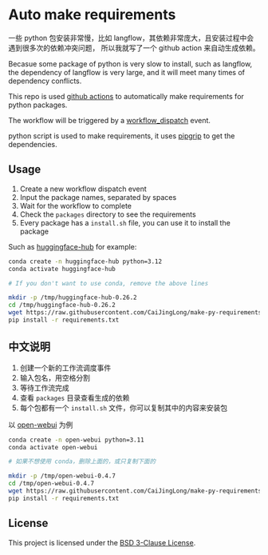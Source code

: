 # Auto make requirements

一些 python 包安装非常慢，比如 langflow，其依赖非常庞大，且安装过程中会遇到很多次的依赖冲突问题，
所以我就写了一个 github action 来自动生成依赖。

Becasue some package of python is very slow to install, such as langflow, the dependency of langflow is very large,
and it will meet many times of dependency conflicts.

This repo is used [github actions](https://docs.github.com/en/actions) to automatically make requirements for python packages.

The workflow will be triggered by a [workflow_dispatch](https://docs.github.com/en/actions/using-workflows/events-that-trigger-workflows#workflow_dispatch) event.

python script is used to make requirements, it uses [pipgrip](https://github.com/ddelange/pipgrip) to get the dependencies.

## Usage

1. Create a new workflow dispatch event
2. Input the package names, separated by spaces
3. Wait for the workflow to complete
4. Check the `packages` directory to see the requirements
5. Every package has a `install.sh` file, you can use it to install the package

Such as [huggingface-hub](https://github.com/CaiJingLong/make-py-requirements/blob/main/packages/huggingface-hub/0.26.2/install.sh) for example:

```sh
conda create -n huggingface-hub python=3.12
conda activate huggingface-hub

# If you don't want to use conda, remove the above lines

mkdir -p /tmp/huggingface-hub-0.26.2
cd /tmp/huggingface-hub-0.26.2
wget https://raw.githubusercontent.com/CaiJingLong/make-py-requirements/refs/heads/main/packages/huggingface-hub/0.26.2/requirements.txt
pip install -r requirements.txt
```

## 中文说明

1. 创建一个新的工作流调度事件
2. 输入包名，用空格分割
3. 等待工作流完成
4. 查看 `packages` 目录查看生成的依赖
5. 每个包都有一个 `install.sh` 文件，你可以复制其中的内容来安装包

以 [open-webui](https://github.com/CaiJingLong/make-py-requirements/blob/main/packages/open-webui/0.4.7/install.sh) 为例

```sh
conda create -n open-webui python=3.11
conda activate open-webui

# 如果不想使用 conda，删除上面的，或只复制下面的

mkdir -p /tmp/open-webui-0.4.7
cd /tmp/open-webui-0.4.7
wget https://raw.githubusercontent.com/CaiJingLong/make-py-requirements/refs/heads/main/packages/open-webui/0.4.7/requirements.txt
pip install -r requirements.txt
```

## License

This project is licensed under the [BSD 3-Clause License](LICENSE).
